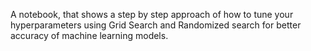 A notebook, that shows a step by step approach of how to tune your hyperparameters using Grid Search and Randomized search for better accuracy of machine learning models.
